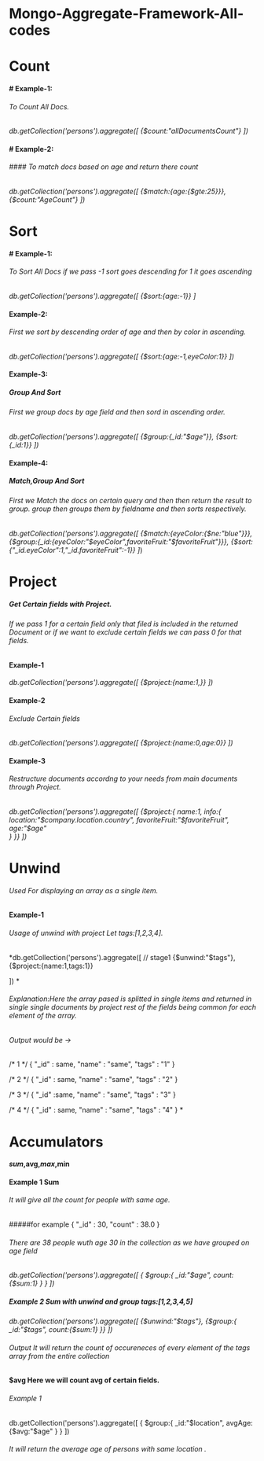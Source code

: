 # Mongo-Aggregate-Framework-All-codes
# Count
#### # Example-1:
###### To Count All Docs.
*db.getCollection('persons').aggregate([
{$count:"allDocumentsCount"}
])*
#### # Example-2:
###### #### To match docs based on age and return there count
*db.getCollection('persons').aggregate([
  {$match:{age:{$gte:25}}},
  {$count:"AgeCount"} 
])*
# 
# Sort
#### # Example-1:
###### To Sort All Docs  if we pass -1 sort goes descending for 1 it goes ascending
*db.getCollection('persons').aggregate([
{$sort:{age:-1}}
]*
#### Example-2:
###### First we sort by descending order of age and then by color in ascending.
*db.getCollection('persons').aggregate([
{$sort:{age:-1,eyeColor:1}}
])*
#### Example-3:
##### Group And Sort
###### First we group docs by age field and then sord in ascending order.
*db.getCollection('persons').aggregate([
 {$group:{_id:"$age"}},
{$sort:{_id:1}}
])*
#### Example-4:
##### Match,Group And Sort
###### First we Match the docs on certain query and then then return the result to group. group then groups them by fieldname  and then sorts respectively.
*db.getCollection('persons').aggregate([
 {$match:{eyeColor:{$ne:"blue"}}},
 {$group:{_id:{eyeColor:"$eyeColor",favoriteFruit:"$favoriteFruit"}}},
{$sort:{"_id.eyeColor":1,"_id.favoriteFruit":-1}}
]*)
#  
# Project
##### Get Certain fields with Project.
###### If we pass 1 for a certain field only that filed is included in the returned Document or if we want to exclude certain fields we can pass 0 for that fields.
#### Example-1
*db.getCollection('persons').aggregate([
{$project:{name:1,}}
])*
#### Example-2 
###### Exclude Certain fields
*db.getCollection('persons').aggregate([
{$project:{name:0,age:0}}
])*
#### Example-3 
###### Restructure documents accordng to your needs from main documents through Project.
*db.getCollection('persons').aggregate([
{$project:{
    name:1,
        info:{
    location:"$company.location.country",
      favoriteFruit:"$favoriteFruit",
    age:"$age"    
        }
    }}
])*
#  
# Unwind
###### Used For displaying an array as a single item.

#### Example-1
###### Usage of unwind with project Let tags:[1,2,3,4].

*db.getCollection('persons').aggregate([
// stage1
{$unwind:"$tags"},
{$project:{name:1,tags:1}}

])
*
###### Explanation:Here the array pased is splitted in single items and returned in single single documents by project rest of the fields being common for each element of the array.
###### Output would be ->
/* 1 */
{
    "_id" : same,
    "name" : "same",
    "tags" : "1"
}

/* 2 */
{
    "_id" : same,
    "name" : "same",
    "tags" : "2"
}

/* 3 */
{
    "_id" :same,
    "name" : "same",
    "tags" : "3"
}

/* 4 */
{
    "_id" : same,
    "name" : "same",
    "tags" : "4"
}
*
# 
# Accumulators
#### $sum,$avg,$max,$min
#### Example 1 Sum
###### It will give all the count for people with same age. 
#####for example
{
    "_id" : 30,
    "count" : 38.0
}
###### There are 38 people wuth age 30 in  the collection as we have grouped on age field
*db.getCollection('persons').aggregate([
{
    $group:{
        _id:"$age",
        count:{$sum:1}
        }
    }
])*
##### Example 2 Sum with unwind and group tags:[1,2,3,4,5]

*db.getCollection('persons').aggregate([
{$unwind:"$tags"},
{$group:{
_id:"$tags",
count:{$sum:1}
}}
])*
###### Output It will return the count of occureneces of every element of the tags array from the entire collection

#### $avg Here we will count avg of certain fields.
###### Example 1
db.getCollection('persons').aggregate([
{
$group:{
_id:"$location",
avgAge:{$avg:"$age"
}
}
])
###### It will return the average age of persons with same location .
